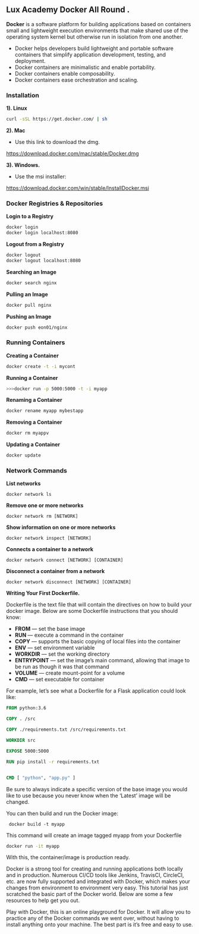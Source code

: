 ## **Lux Academy Docker All Round .**


**Docker** is a software platform for building applications based on containers small and lightweight execution environments that make shared use of the operating system kernel but otherwise run in isolation from one another. 

- Docker helps developers build lightweight and portable software containers that simplify application development, testing, and deployment. 
- Docker containers are minimalistic and enable portability.
- Docker containers enable composability.
- Docker containers ease orchestration and scaling.


### **Installation**

**1). Linux**

```bash
curl -sSL https://get.docker.com/ | sh
```

**2). Mac**

- Use this link to download the dmg.

https://download.docker.com/mac/stable/Docker.dmg

**3). Windows.**

- Use the msi installer:

https://download.docker.com/win/stable/InstallDocker.msi


### **Docker Registries & Repositories**

**Login to a Registry**

```bash
docker login
docker login localhost:8080
``` 
**Logout from a Registry**

```bash
docker logout
docker logout localhost:8080
```

**Searching an Image**

```bash
docker search nginx
```
**Pulling an Image**

```bash
docker pull nginx
```

**Pushing an Image** 

```bash
docker push eon01/nginx
```

### **Running Containers**

**Creating a Container**

```bash
docker create -t -i mycont
```
**Running a Container**

```bash
>>>docker run -p 5000:5000 -t -i myapp  
```

**Renaming a Container**

```bash
docker rename myapp mybestapp 
```

**Removing a Container**

```bash
docker rm myappv
```

**Updating a Container**

```bash
docker update
```

### **Network Commands**

**List networks**

```docker
docker network ls
```
**Remove one or more networks**

```docker
docker network rm [NETWORK]
```

**Show information on one or more networks**

```docker
docker network inspect [NETWORK]
``` 

**Connects a container to a network**

```docker
docker network connect [NETWORK] [CONTAINER]
```

**Disconnect a container from a network**

```docker
docker network disconnect [NETWORK] [CONTAINER]
```

**Writing Your First Dockerfile.** 

Dockerfile is the text file that will contain the directives on how to build your docker image. Below are some Dockerfile instructions that you should know:


- **FROM** — set the base image
- **RUN** — execute a command in the container
- **COPY** — supports the basic copying of local files into the container
- **ENV** — set environment variable
- **WORKDIR** — set the working directory
- **ENTRYPOINT** — set the image’s main command, allowing that image to be run as though it was that command
- **VOLUME** — create mount-point for a volume
- **CMD** — set executable for container

For example, let’s see what a Dockerfile for a Flask application could look like:


```dockerfile
FROM python:3.6

COPY . /src

COPY ./requirements.txt /src/requirements.txt

WORKDIR src

EXPOSE 5000:5000

RUN pip install -r requirements.txt


CMD [ "python", "app.py" ]
```

Be sure to always indicate a specific version of the base image you would like to use because you never know when the ‘Latest’ image will be changed.

You can then build and run the Docker image:

```
 docker build -t myapp
```

This command will create an image tagged myapp from your Dockerfile

```bash
docker run -it myapp 
```

With this, the container/image is production ready.


Docker is a strong tool for creating and running applications both locally and in production. Numerous CI/CD tools like Jenkins, TravisCI, CircleCI, etc. are now fully supported and integrated with Docker, which makes your changes from environment to environment very easy. This tutorial has just scratched the basic part of the Docker world. Below are some a few resources to help get you out.


Play with Docker, this is an online playground for Docker. It will allow you to practice any of the Docker commands we went over, without having to install anything onto your machine. The best part is it’s free and easy to use.
